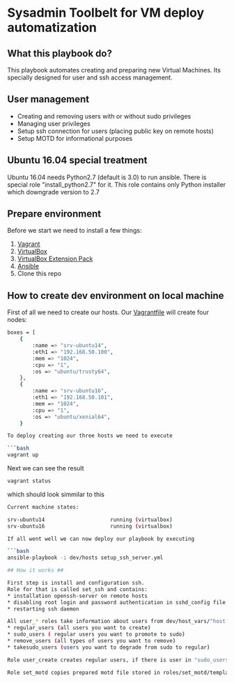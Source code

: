 # Sysadmin Toolbelt for VM deploy automatization

## What this playbook do? ##

This playbook automates creating and preparing new Virtual Machines. Its specially designed for user and ssh access management.

## User management ##
* Creating and removing users with or without sudo privileges
* Managing user privileges
* Setup ssh connection for users (placing public key on remote hosts)
* Setup MOTD for informational purposes

## Ubuntu 16.04 special treatment ##

Ubuntu 16.04 needs Python2.7 (default is 3.0) to run ansible. There is special role "install_python2.7" for it.
This role contains only Python installer which downgrade version to 2.7

## Prepare environment ##

Before we start we need to install a few things:

1. [Vagrant](https://www.vagrantup.com/docs/installation/ "vagrant")
2. [VirtualBox](https://www.virtualbox.org/wiki/Downloads "virtualbox")
3. [VirtualBox  Extension Pack](http://download.virtualbox.org/virtualbox/5.1.0/Oracle_VM_VirtualBox_Extension_Pack-5.1.0-108711.vbox-extpack "virtualbox extension pack")
4. [Ansible](http://docs.ansible.com/ansible/intro_installation.html "ansible")
5. Clone this repo

## How to create dev environment on local machine ##

First of all we need to create our hosts. Our [Vagrantfile](https://github.com/zerodowntime/elk_stack/blob/master/Vagrantfile "Vagrantfile") will create four nodes:

```bash
boxes = [
    {
        :name => "srv-ubuntu14",
        :eth1 => "192.168.50.100",
        :mem => "1024",
        :cpu => "1",
        :os => "ubuntu/trusty64",
    },
    {
        :name => "srv-ubuntu16",
        :eth1 => "192.168.50.101",
        :mem => "1024",
        :cpu => "1",
        :os => "ubuntu/xenial64",
    }

To deploy creating our three hosts we need to execute

```bash
vagrant up
```

Next we can see the result

```bash
vagrant status
```

which should look simmilar to this

```bash
Current machine states:

srv-ubuntu14                     running (virtualbox)
srv-ubuntu16                     running (virtualbox)

If all went well we can now deploy our playbook by executing

```bash
ansible-playbook -i dev/hosts setup_ssh_server.yml

## How it works ##

First step is install and configuration ssh.
Role for that is called set_ssh and contains:
* installation openssh-server on remote hosts
* disabling root login and password authentication in sshd_config file
* restarting ssh daemon

All user_* roles take information about users from dev/host_vars/"host IP file" which contains 4 user sets:
* regular_users (all users you want to create)
* sudo_users ( regular users you want to promote to sudo)
* remove_users (all types of users you want to remove)
* takesudo_users (users you want to degrade from sudo to regular)

Role user_create creates regular users, if there is user in "sudo_users" set then role will promote this user to sudo.This role also creates .ssh folder in home directories and copies public ssh keys from "keys" folder to remote hosts.

Role set_motd copies prepared motd file stored in roles/set_motd/templates/motd.j2 to remote hosts in /etc/motd and also uninstalls default motd (landscape-common package)

